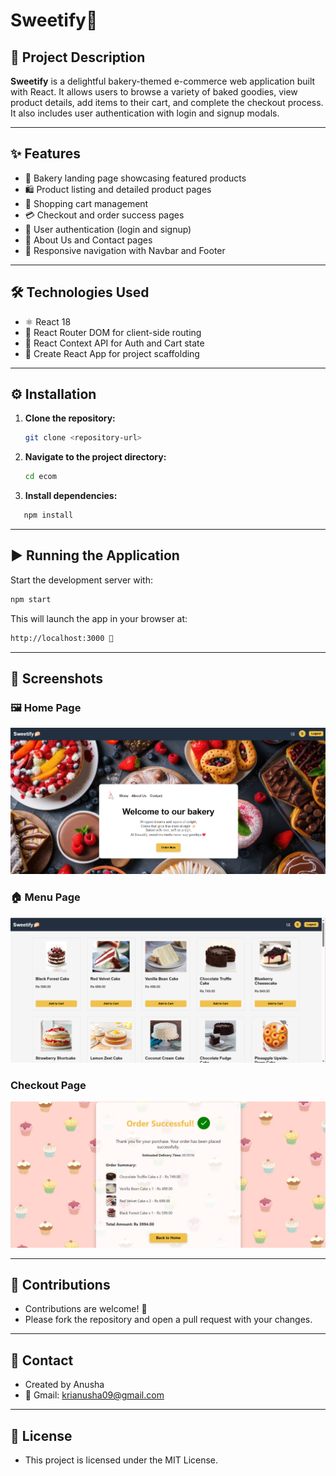 # Sweetify🍰 

## 🧁 Project Description
**Sweetify** is a delightful bakery-themed e-commerce web application built with React. It allows users to browse a variety of baked goodies, view product details, add items to their cart, and complete the checkout process. It also includes user authentication with login and signup modals.

---

## ✨ Features
- 🎂 Bakery landing page showcasing featured products  
- 🛍️ Product listing and detailed product pages  
- 🛒 Shopping cart management  
- 💳 Checkout and order success pages  
- 🔐 User authentication (login and signup)  
- 📄 About Us and Contact pages  
- 📱 Responsive navigation with Navbar and Footer  

---

## 🛠️ Technologies Used
- ⚛️ React 18  
- 🧭 React Router DOM for client-side routing  
- 🧠 React Context API for Auth and Cart state  
- 🚀 Create React App for project scaffolding  

---

## ⚙️ Installation

1. **Clone the repository:**
   ```bash
   git clone <repository-url>
2. **Navigate to the project directory:**
   ```bash
   cd ecom
3. **Install dependencies:**
  ```bash
     npm install
 ```
---

## ▶️ Running the Application
Start the development server with:

```bash
npm start
```
This will launch the app in your browser at:
```bash
http://localhost:3000 🚀
```

---

## 📸 Screenshots

### 🖼️ Home Page
![Home Page](https://github.com/Anusha-2024/sweetify-online-bakery/blob/main/Screenshot%202025-06-17%20224658.png?raw=true)

### 🏠 Menu Page
![Menu Page](https://github.com/Anusha-2024/sweetify-online-bakery/blob/main/Screenshot%202025-06-17%20224805.png?raw=true)

###  Checkout Page
![Checkout Page](https://github.com/Anusha-2024/sweetify-online-bakery/blob/main/Screenshot%202025-06-17%20224835.png?raw=true)

---

## 🤝 Contributions
- Contributions are welcome! 🍩
- Please fork the repository and open a pull request with your changes.

---

  ## 📩 Contact
- Created by Anusha
- 📧 Gmail: krianusha09@gmail.com

---

## 📄 License
- This project is licensed under the MIT License.
